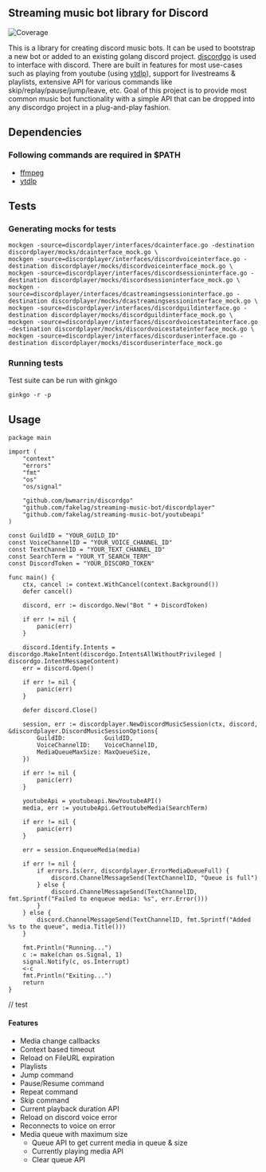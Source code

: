 ## Streaming music bot library for Discord
![Coverage](https://img.shields.io/badge/Coverage-94.2%25-brightgreen)

This is a library for creating discord music bots. It can be used to bootstrap a new bot or added to an existing golang discord project. [discordgo](https://github.com/bwmarrin/discordgo) is used to interface with discord. There are built in features for most use-cases such as playing from youtube (using [ytdlp](https://github.com/yt-dlp/yt-dlp)), support for livestreams & playlists, extensive API for various commands like skip/replay/pause/jump/leave, etc. Goal of this project is to provide most common music bot functionality with a simple API that can be dropped into any discordgo project in a plug-and-play fashion.

## Dependencies
### Following commands are required in $PATH
- [ffmpeg](https://ffmpeg.org/)
- [ytdlp](https://github.com/yt-dlp/yt-dlp)

## Tests
### Generating mocks for tests
```shell
mockgen -source=discordplayer/interfaces/dcainterface.go -destination discordplayer/mocks/dcainterface_mock.go \
mockgen -source=discordplayer/interfaces/discordvoiceinterface.go -destination discordplayer/mocks/discordvoiceinterface_mock.go \
mockgen -source=discordplayer/interfaces/discordsessioninterface.go -destination discordplayer/mocks/discordsessioninterface_mock.go \
mockgen -source=discordplayer/interfaces/dcastreamingsessioninterface.go -destination discordplayer/mocks/dcastreamingsessioninterface_mock.go \
mockgen -source=discordplayer/interfaces/discordguildinterface.go -destination discordplayer/mocks/discordguildinterface_mock.go \
mockgen -source=discordplayer/interfaces/discordvoicestateinterface.go -destination discordplayer/mocks/discordvoicestateinterface_mock.go \
mockgen -source=discordplayer/interfaces/discorduserinterface.go -destination discordplayer/mocks/discorduserinterface_mock.go
```
### Running tests
Test suite can be run with ginkgo
```shell
ginkgo -r -p
```

## Usage
```golang
package main

import (
	"context"
	"errors"
	"fmt"
	"os"
	"os/signal"

	"github.com/bwmarrin/discordgo"
	"github.com/fakelag/streaming-music-bot/discordplayer"
	"github.com/fakelag/streaming-music-bot/youtubeapi"
)

const GuildID = "YOUR_GUILD_ID"
const VoiceChannelID = "YOUR_VOICE_CHANNEL_ID"
const TextChannelID = "YOUR_TEXT_CHANNEL_ID"
const SearchTerm = "YOUR_YT_SEARCH_TERM"
const DiscordToken = "YOUR_DISCORD_TOKEN"

func main() {
	ctx, cancel := context.WithCancel(context.Background())
	defer cancel()

	discord, err := discordgo.New("Bot " + DiscordToken)

	if err != nil {
		panic(err)
	}

	discord.Identify.Intents = discordgo.MakeIntent(discordgo.IntentsAllWithoutPrivileged | discordgo.IntentMessageContent)
	err = discord.Open()

	if err != nil {
		panic(err)
	}

	defer discord.Close()

	session, err := discordplayer.NewDiscordMusicSession(ctx, discord, &discordplayer.DiscordMusicSessionOptions{
		GuildID:           GuildID,
		VoiceChannelID:    VoiceChannelID,
		MediaQueueMaxSize: MaxQueueSize,
	})

	if err != nil {
		panic(err)
	}

	youtubeApi = youtubeapi.NewYoutubeAPI()
	media, err := youtubeApi.GetYoutubeMedia(SearchTerm)

	if err != nil {
		panic(err)
	}

	err = session.EnqueueMedia(media)

	if err != nil {
		if errors.Is(err, discordplayer.ErrorMediaQueueFull) {
			discord.ChannelMessageSend(TextChannelID, "Queue is full")
		} else {
			discord.ChannelMessageSend(TextChannelID, fmt.Sprintf("Failed to enqueue media: %s", err.Error()))
		}
	} else {
		discord.ChannelMessageSend(TextChannelID, fmt.Sprintf("Added %s to the queue", media.Title()))
	}

	fmt.Println("Running...")
	c := make(chan os.Signal, 1)
	signal.Notify(c, os.Interrupt)
	<-c
	fmt.Println("Exiting...")
	return
}
```

// test

#### Features
- Media change callbacks
- Context based timeout
- Reload on FileURL expiration
- Playlists
- Jump command
- Pause/Resume command
- Repeat command
- Skip command
- Current playback duration API
- Reload on discord voice error
- Reconnects to voice on error
- Media queue with maximum size
	- Queue API to get current media in queue & size
	- Currently playing media API
	- Clear queue API